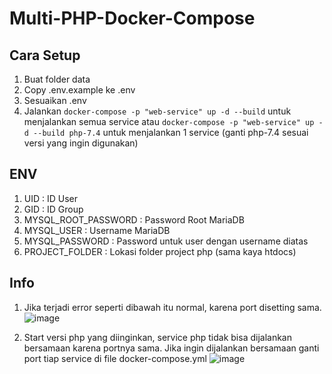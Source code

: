 # Multi-PHP-Docker-Compose

## Cara Setup
1. Buat folder data
2. Copy .env.example ke .env
3. Sesuaikan .env
4. Jalankan ```docker-compose -p "web-service" up -d --build``` untuk menjalankan semua service atau ```docker-compose -p "web-service" up -d --build php-7.4``` untuk menjalankan 1 service (ganti php-7.4 sesuai versi yang ingin digunakan)

## ENV
1. UID : ID User
2. GID : ID Group
3. MYSQL_ROOT_PASSWORD : Password Root MariaDB
4. MYSQL_USER : Username MariaDB
5. MYSQL_PASSWORD : Password untuk user dengan username diatas
6. PROJECT_FOLDER : Lokasi folder project php (sama kaya htdocs)


## Info
1. Jika terjadi error seperti dibawah itu normal, karena port disetting sama.
![image](https://github.com/chandika7d/Multi-PHP-Docker-Compose/assets/20274245/9ed0c333-8746-42ac-bc6b-20db9c1c1f11)

2. Start versi php yang diinginkan, service php tidak bisa dijalankan bersamaan karena portnya sama. Jika ingin dijalankan bersamaan ganti port tiap service di file docker-compose.yml
![image](https://github.com/chandika7d/Multi-PHP-Docker-Compose/assets/20274245/d1e029e2-e5a6-4339-842b-506ece3c85fb)
